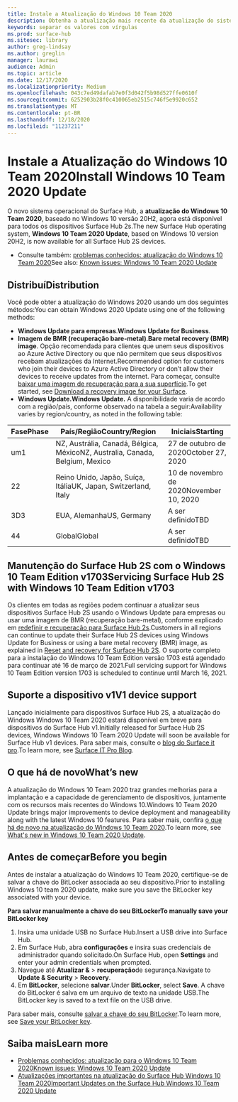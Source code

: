 ```yaml
---
title: Instale a Atualização do Windows 10 Team 2020
description: Obtenha a atualização mais recente da atualização do sistema operacional do Surface Hub, Windows 10 Team 2020.
keywords: separar os valores com vírgulas
ms.prod: surface-hub
ms.sitesec: library
author: greg-lindsay
ms.author: greglin
manager: laurawi
audience: Admin
ms.topic: article
ms.date: 12/17/2020
ms.localizationpriority: Medium
ms.openlocfilehash: 043c7ed49dafab7e0f3d042f5b98d527ffe0610f
ms.sourcegitcommit: 6252903b28f0c410065eb2515c746f5e9920c652
ms.translationtype: MT
ms.contentlocale: pt-BR
ms.lasthandoff: 12/18/2020
ms.locfileid: "11237211"
---
```

# <span data-ttu-id="a74f7-104">Instale a Atualização do Windows 10 Team 2020</span><span class="sxs-lookup"><span data-stu-id="a74f7-104">Install Windows 10 Team 2020 Update</span></span> 

<span data-ttu-id="a74f7-105">O novo sistema operacional do Surface Hub, a **atualização do Windows 10 Team 2020**, baseado no Windows 10 versão 20H2, agora está disponível para todos os dispositivos Surface Hub 2s.</span><span class="sxs-lookup"><span data-stu-id="a74f7-105">The new Surface Hub operating system, **Windows 10 Team 2020 Update**, based on Windows 10 version 20H2, is now available for all Surface Hub 2S devices.</span></span>  

- <span data-ttu-id="a74f7-106">Consulte também: [problemas conhecidos: atualização do Windows 10 Team 2020](surface-hub-2020-update.md)</span><span class="sxs-lookup"><span data-stu-id="a74f7-106">See also: [Known issues: Windows 10 Team 2020 Update](surface-hub-2020-update.md)</span></span>

## <span data-ttu-id="a74f7-107">Distribuí</span><span class="sxs-lookup"><span data-stu-id="a74f7-107">Distribution</span></span>

<span data-ttu-id="a74f7-108">Você pode obter a atualização do Windows 2020 usando um dos seguintes métodos:</span><span class="sxs-lookup"><span data-stu-id="a74f7-108">You can obtain Windows 2020 Update using one of the following methods:</span></span>

- <span data-ttu-id="a74f7-109">**Windows Update para empresas**.</span><span class="sxs-lookup"><span data-stu-id="a74f7-109">**Windows Update for Business**.</span></span>
- <span data-ttu-id="a74f7-110">**Imagem de BMR (recuperação bare-metal)**.</span><span class="sxs-lookup"><span data-stu-id="a74f7-110">**Bare metal recovery (BMR) image**.</span></span> <span data-ttu-id="a74f7-111">Opção recomendada para clientes que unem seus dispositivos ao Azure Active Directory ou que não permitem que seus dispositivos recebam atualizações da Internet.</span><span class="sxs-lookup"><span data-stu-id="a74f7-111">Recommended option for customers who join their devices to Azure Active Directory or don’t allow their devices to receive updates from the internet.</span></span> <span data-ttu-id="a74f7-112">Para começar, consulte [baixar uma imagem de recuperação para a sua superfície](https://support.microsoft.com/surfacerecoveryimage).</span><span class="sxs-lookup"><span data-stu-id="a74f7-112">To get started, see [Download a recovery image for your Surface](https://support.microsoft.com/surfacerecoveryimage).</span></span>
- **<span data-ttu-id="a74f7-113">Windows Update.</span><span class="sxs-lookup"><span data-stu-id="a74f7-113">Windows Update.</span></span>** <span data-ttu-id="a74f7-114">A disponibilidade varia de acordo com a região/país, conforme observado na tabela a seguir:</span><span class="sxs-lookup"><span data-stu-id="a74f7-114">Availability varies by region/country, as noted in the following table:</span></span>

| <span data-ttu-id="a74f7-115">Fase</span><span class="sxs-lookup"><span data-stu-id="a74f7-115">Phase</span></span> | <span data-ttu-id="a74f7-116">País/Região</span><span class="sxs-lookup"><span data-stu-id="a74f7-116">Country/Region</span></span>                         | <span data-ttu-id="a74f7-117">Iniciais</span><span class="sxs-lookup"><span data-stu-id="a74f7-117">Starting</span></span>          |
| ----- | -------------------------------------- | ----------------- |
| <span data-ttu-id="a74f7-118">um</span><span class="sxs-lookup"><span data-stu-id="a74f7-118">1</span></span>     | <span data-ttu-id="a74f7-119">NZ, Austrália, Canadá, Bélgica, México</span><span class="sxs-lookup"><span data-stu-id="a74f7-119">NZ, Australia, Canada, Belgium, Mexico</span></span> | <span data-ttu-id="a74f7-120">27 de outubro de 2020</span><span class="sxs-lookup"><span data-stu-id="a74f7-120">October 27, 2020</span></span>  |
| <span data-ttu-id="a74f7-121">2</span><span class="sxs-lookup"><span data-stu-id="a74f7-121">2</span></span>     | <span data-ttu-id="a74f7-122">Reino Unido, Japão, Suíça, Itália</span><span class="sxs-lookup"><span data-stu-id="a74f7-122">UK, Japan, Switzerland, Italy</span></span>          | <span data-ttu-id="a74f7-123">10 de novembro de 2020</span><span class="sxs-lookup"><span data-stu-id="a74f7-123">November 10, 2020</span></span> |
| <span data-ttu-id="a74f7-124">3D</span><span class="sxs-lookup"><span data-stu-id="a74f7-124">3</span></span>     | <span data-ttu-id="a74f7-125">EUA, Alemanha</span><span class="sxs-lookup"><span data-stu-id="a74f7-125">US, Germany</span></span>                            | <span data-ttu-id="a74f7-126">A ser definido</span><span class="sxs-lookup"><span data-stu-id="a74f7-126">TBD</span></span> |
| <span data-ttu-id="a74f7-127">4</span><span class="sxs-lookup"><span data-stu-id="a74f7-127">4</span></span>     | <span data-ttu-id="a74f7-128">Global</span><span class="sxs-lookup"><span data-stu-id="a74f7-128">Global</span></span>                                 | <span data-ttu-id="a74f7-129">A ser definido</span><span class="sxs-lookup"><span data-stu-id="a74f7-129">TBD</span></span>  |

## <span data-ttu-id="a74f7-130">Manutenção do Surface Hub 2S com o Windows 10 Team Edition v1703</span><span class="sxs-lookup"><span data-stu-id="a74f7-130">Servicing Surface Hub 2S with Windows 10 Team Edition v1703</span></span> 

<span data-ttu-id="a74f7-131">Os clientes em todas as regiões podem continuar a atualizar seus dispositivos Surface Hub 2S usando o Windows Update para empresas ou usar uma imagem de BMR (recuperação bare-metal), conforme explicado em [redefinir e recuperação para Surface Hub 2s](surface-hub-2s-recover-reset.md).</span><span class="sxs-lookup"><span data-stu-id="a74f7-131">Customers in all regions can continue to update their Surface Hub 2S devices using Windows Update for Business or using a bare metal recovery (BMR) image, as explained in [Reset and recovery for Surface Hub 2S](surface-hub-2s-recover-reset.md).</span></span> <span data-ttu-id="a74f7-132">O suporte completo para a instalação do Windows 10 Team Edition versão 1703 está agendado para continuar até 16 de março de 2021.</span><span class="sxs-lookup"><span data-stu-id="a74f7-132">Full servicing support for Windows 10 Team Edition version 1703 is scheduled to continue until March 16, 2021.</span></span>


## <span data-ttu-id="a74f7-133">Suporte a dispositivo v1</span><span class="sxs-lookup"><span data-stu-id="a74f7-133">V1 device support</span></span> 

<span data-ttu-id="a74f7-134">Lançado inicialmente para dispositivos Surface Hub 2S, a atualização do Windows Windows 10 Team 2020 estará disponível em breve para dispositivos do Surface Hub v1.</span><span class="sxs-lookup"><span data-stu-id="a74f7-134">Initially released for Surface Hub 2S devices, Windows Windows 10 Team 2020 Update will soon be available for Surface Hub v1 devices.</span></span> <span data-ttu-id="a74f7-135">Para saber mais, consulte o [blog do Surface it pro](https://techcommunity.microsoft.com/t5/surface-it-pro-blog/surface-hub-windows-10-team-2020-update-available-october-27/ba-p/1810739).</span><span class="sxs-lookup"><span data-stu-id="a74f7-135">To learn more, see [Surface IT Pro Blog](https://techcommunity.microsoft.com/t5/surface-it-pro-blog/surface-hub-windows-10-team-2020-update-available-october-27/ba-p/1810739).</span></span>
 
## <span data-ttu-id="a74f7-136">O que há de novo</span><span class="sxs-lookup"><span data-stu-id="a74f7-136">What’s new</span></span>

<span data-ttu-id="a74f7-137">A atualização do Windows 10 Team 2020 traz grandes melhorias para a implantação e a capacidade de gerenciamento de dispositivos, juntamente com os recursos mais recentes do Windows 10.</span><span class="sxs-lookup"><span data-stu-id="a74f7-137">Windows 10 Team 2020 Update brings major improvements to device deployment and manageability along with the latest Windows 10 features.</span></span> <span data-ttu-id="a74f7-138">Para saber mais, confira [o que há de novo na atualização do Windows 10 Team 2020](surface-hub-2020-update-whats-new.md).</span><span class="sxs-lookup"><span data-stu-id="a74f7-138">To learn more, see [What's new in Windows 10 Team 2020 Update](surface-hub-2020-update-whats-new.md).</span></span>
 
## <span data-ttu-id="a74f7-139">Antes de começar</span><span class="sxs-lookup"><span data-stu-id="a74f7-139">Before you begin</span></span>

<span data-ttu-id="a74f7-140">Antes de instalar a atualização do Windows 10 Team 2020, certifique-se de salvar a chave do BitLocker associada ao seu dispositivo.</span><span class="sxs-lookup"><span data-stu-id="a74f7-140">Prior to installing Windows 10 team 2020 update, make sure you save the BitLocker key associated with your device.</span></span> 

**<span data-ttu-id="a74f7-141">Para salvar manualmente a chave do seu BitLocker</span><span class="sxs-lookup"><span data-stu-id="a74f7-141">To manually save your BitLocker key</span></span>**

1. <span data-ttu-id="a74f7-142">Insira uma unidade USB no Surface Hub.</span><span class="sxs-lookup"><span data-stu-id="a74f7-142">Insert a USB drive into Surface Hub.</span></span>
2. <span data-ttu-id="a74f7-143">Em Surface Hub, abra **configurações** e insira suas credenciais de administrador quando solicitado.</span><span class="sxs-lookup"><span data-stu-id="a74f7-143">On Surface Hub, open **Settings** and enter your admin credentials when prompted.</span></span>
3. <span data-ttu-id="a74f7-144">Navegue até **Atualizar &**  >  **recuperação**de segurança.</span><span class="sxs-lookup"><span data-stu-id="a74f7-144">Navigate to **Update & Security** > **Recovery**.</span></span>
4. <span data-ttu-id="a74f7-145">Em **BitLocker**, selecione **salvar**.</span><span class="sxs-lookup"><span data-stu-id="a74f7-145">Under **BitLocker**, select **Save**.</span></span> <span data-ttu-id="a74f7-146">A chave do BitLocker é salva em um arquivo de texto na unidade USB.</span><span class="sxs-lookup"><span data-stu-id="a74f7-146">The BitLocker key is saved to a text file on the USB drive.</span></span>

<span data-ttu-id="a74f7-147">Para saber mais, consulte [salvar a chave do seu BitLocker](save-bitlocker-key-surface-hub.md).</span><span class="sxs-lookup"><span data-stu-id="a74f7-147">To learn more, see [Save your BitLocker key](save-bitlocker-key-surface-hub.md).</span></span>

## <span data-ttu-id="a74f7-148">Saiba mais</span><span class="sxs-lookup"><span data-stu-id="a74f7-148">Learn more</span></span>

- [<span data-ttu-id="a74f7-149">Problemas conhecidos: atualização para o Windows 10 Team 2020</span><span class="sxs-lookup"><span data-stu-id="a74f7-149">Known issues: Windows 10 Team 2020 Update</span></span>](surface-hub-2020-update.md)
- [<span data-ttu-id="a74f7-150">Atualizações importantes na atualização do Surface Hub Windows 10 Team 2020</span><span class="sxs-lookup"><span data-stu-id="a74f7-150">Important Updates on the Surface Hub Windows 10 Team 2020 Update</span></span>](https://techcommunity.microsoft.com/t5/surface-it-pro-blog/important-updates-on-the-surface-hub-windows-10-team-2020-update/ba-p/1960897)
